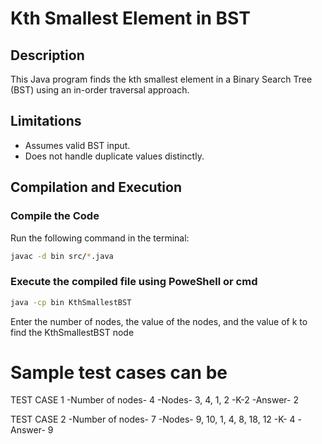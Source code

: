  
# Kth Smallest Element in BST

## Description
This Java program finds the kth smallest element in a Binary Search Tree (BST) using an in-order traversal approach.

## Limitations
- Assumes valid BST input.
- Does not handle duplicate values distinctly.

## Compilation and Execution
### **Compile the Code**
Run the following command in the terminal:

```sh
javac -d bin src/*.java
```

### **Execute the compiled file using PoweShell or cmd**
```sh
java -cp bin KthSmallestBST
```

Enter the number of nodes, the value of the nodes, and the value of k to find the KthSmallestBST node 

# Sample test cases can be 

TEST CASE 1
-Number of nodes- 4
-Nodes- 3, 4, 1, 2
-K-2 
-Answer- 2

TEST CASE 2
-Number of nodes- 7
-Nodes- 9, 10, 1, 4, 8, 18, 12
-K- 4
-Answer- 9
